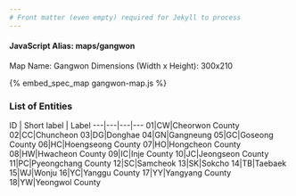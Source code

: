 ```yaml
---
# Front matter (even empty) required for Jekyll to process
---
```


#### JavaScript Alias: maps/gangwon

Map Name: Gangwon
Dimensions (Width x Height): 300x210




{% embed_spec_map gangwon-map.js %}

### List of Entities

ID | Short label | Label
---|---|---|---
01|CW|Cheorwon County
02|CC|Chuncheon
03|DG|Donghae
04|GN|Gangneung
05|GC|Goseong County
06|HC|Hoengseong County
07|HO|Hongcheon County
08|HW|Hwacheon County
09|IC|Inje County
10|JC|Jeongseon County
11|PC|Pyeongchang County
12|SC|Samcheok
13|SK|Sokcho
14|TB|Taebaek
15|WJ|Wonju
16|YC|Yanggu County
17|YY|Yangyang County
18|YW|Yeongwol County


